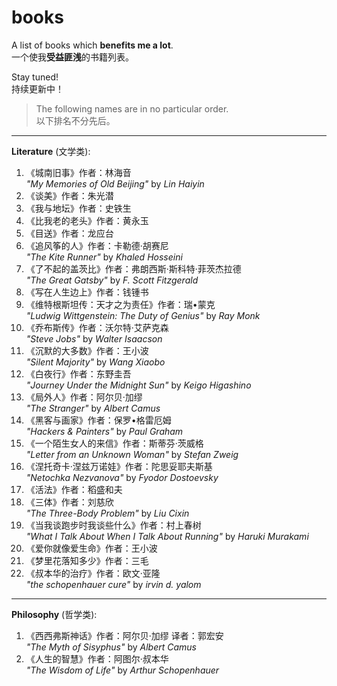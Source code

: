 # books
A list of books which **benefits me a lot**.  
一个使我**受益匪浅**的书籍列表。

Stay tuned!  
持续更新中！

> The following names are in no particular order.  
> 以下排名不分先后。
---
**Literature** (文学类):  
1. 《城南旧事》作者：林海音  
*"My Memories of Old Beijing"* by *Lin Haiyin*
2. 《谈美》作者：朱光潜
3. 《我与地坛》作者：史铁生
4. 《比我老的老头》作者：黄永玉
5. 《目送》作者：龙应台
6. 《追风筝的人》作者：卡勒德·胡赛尼  
*"The Kite Runner"* by *Khaled Hosseini*
7. 《了不起的盖茨比》作者：弗朗西斯·斯科特·菲茨杰拉德  
*"The Great Gatsby"* by *F. Scott Fitzgerald*
8. 《写在人生边上》作者：钱锺书
9. 《维特根斯坦传：天才之为责任》作者：瑞•蒙克  
*"Ludwig Wittgenstein: The Duty of Genius"* by *Ray Monk*
10. 《乔布斯传》作者：沃尔特·艾萨克森  
*"Steve Jobs"* by *Walter Isaacson*
11. 《沉默的大多数》作者：王小波  
*"Silent Majority"* by *Wang Xiaobo*
12. 《白夜行》作者：东野圭吾  
*"Journey Under the Midnight Sun"* by *Keigo Higashino*
13. 《局外人》作者：阿尔贝·加缪  
*"The Stranger"* by *Albert Camus*
14. 《黑客与画家》作者：保罗•格雷厄姆  
*"Hackers & Painters"* by *Paul Graham*
15. 《一个陌生女人的来信》作者：斯蒂芬·茨威格  
*"Letter from an Unknown Woman"* by *Stefan Zweig*
16. 《涅托奇卡·涅兹万诺娃》作者：陀思妥耶夫斯基  
*"Netochka Nezvanova"* by *Fyodor Dostoevsky*
17. 《活法》作者：稻盛和夫
18. 《三体》作者：刘慈欣  
*"The Three-Body Problem"* by *Liu Cixin*
19. 《当我谈跑步时我谈些什么》作者：村上春树  
*"What I Talk About When I Talk About Running"* by *Haruki Murakami*
20. 《爱你就像爱生命》作者：王小波
21. 《梦里花落知多少》作者：三毛
22. 《叔本华的治疗》作者：欧文·亚隆  
*"the schopenhauer cure"* by *irvin d. yalom*

---
**Philosophy** (哲学类):  
1. 《西西弗斯神话》作者：阿尔贝·加缪 译者：郭宏安  
*"The Myth of Sisyphus"* by *Albert Camus*
2. 《人生的智慧》作者：阿图尔·叔本华  
*"The Wisdom of Life"* by *Arthur Schopenhauer*
